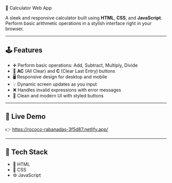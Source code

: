 🧮 Calculator Web App

A sleek and responsive calculator built using **HTML**, **CSS**, and **JavaScript**. Perform basic arithmetic operations in a stylish interface right in your browser.

---

## 🕹️ Features

- ➕ Perform basic operations: Add, Subtract, Multiply, Divide  
- 🧹 **AC** (All Clear) and **C** (Clear Last Entry) buttons  
- 🖥️ Responsive design for desktop and mobile  
- 💡 Dynamic screen updates as you input  
- ❌ Handles invalid expressions with error messages  
- 🎨 Clean and modern UI with styled buttons

---

## 🚀 Live Demo

👉   https://rococo-rabanadas-3f5d87.netlify.app/


---

## 📁 Tech Stack

- 🧱 HTML  
- 🎨 CSS  
- ⚙️ JavaScript
